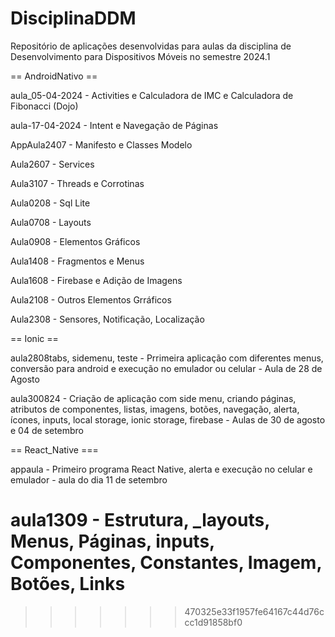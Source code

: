 # DisciplinaDDM

Repositório de aplicações desenvolvidas para aulas da disciplina de Desenvolvimento para Dispositivos Móveis no semestre 2024.1

== AndroidNativo ==

aula_05-04-2024 - Activities e Calculadora de IMC e Calculadora de Fibonacci (Dojo)

aula-17-04-2024 - Intent e Navegação de Páginas

AppAula2407 - Manifesto e Classes Modelo

Aula2607 - Services

Aula3107 - Threads e Corrotinas

Aula0208 - Sql Lite

Aula0708 - Layouts

Aula0908 - Elementos Gráficos

Aula1408 - Fragmentos e Menus

Aula1608 - Firebase e Adição de Imagens

Aula2108 - Outros Elementos Grráficos

Aula2308 - Sensores, Notificação, Localização


== Ionic ==

aula2808tabs, sidemenu, teste - Prrimeira aplicação com diferentes menus, conversão para android e execução no emulador ou celular - Aula de 28 de Agosto

aula300824 - Criação de aplicação com side menu, criando páginas, atributos de componentes, listas, imagens, botões, navegação, alerta, ícones, inputs, local storage, ionic storage, firebase - Aulas de 30 de agosto e 04 de setembro


== React_Native ===

appaula - Primeiro programa React Native, alerta e execução no celular e emulador - aula do dia 11 de setembro

aula1309 - Estrutura, _layouts, Menus, Páginas, inputs, Componentes, Constantes, Imagem, Botões, Links  
=======
>>>>>>> 470325e33f1957fe64167c44d76ccc1d91858bf0

